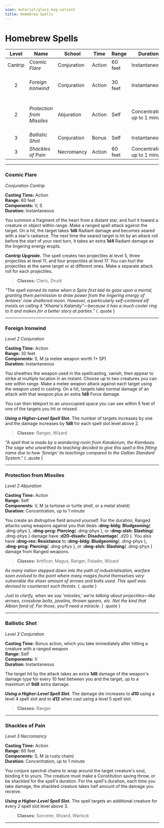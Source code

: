 ```yaml
---
icon: material/glass-mug-variant
title: Homebrew Spells
---
```


# Homebrew Spells

| Level | Name | School | Time | Range | Duration | Components | Source |
|:-:|---|---|---|---|---|---|---|
| Cantrip | *Cosmic Flare* | Conjuration | Action | 60 feet | Instantaneous | V, S | CM |
| 2 | *Foreign Ironwind* | Conjuration | Action | 30 feet | Instantaneous| S, M (a melee weapon worth 1+ SP) | CM |
| 2 | *Protection from Missiles* | Abjuration | Action | Self | Concentration, up to 1 minute | V, M (a tortoise or turtle shell, or a metal shield) | CM |
| 3 | *Ballistic Shot* | Conjuration | Bonus | Self | Instantaneous | V | CM |
| 3 | *Shackles of Pain* | Necromancy | Action | 60 feet | Concentration, up to 1 minute | S, M (a rusty chain) | CM |

---

### Cosmic Flare

*Conjuration Cantrip*

**Casting Time:** Action  
**Range:** 60 feet  
**Components:** V, S  
**Duration:** Instantaneous  

You summon a fragment of the heart from a distant star, and hurl it toward a creature or object within range. Make a ranged spell attack against the target. On a hit, the target takes **1d6** Radiant damage and becomes seared with a star's radiance. The next time the seared target is hit by an attack roll before the start of your next turn, it takes an extra **1d4** Radiant damage as the lingering energy erupts.

***Cantrip Upgrade.*** The spell creates two projectiles at level 5, three projectiles at level 11, and four projectiles at level 17. You can hurl the projectiles at the same target or at different ones. Make a separate attack roll for each projectiles.

> **Classes:** Cleric, Druid

*"The spell earned its name when a Spire first laid its gaze upon a mortal, granting them permission to draw power from the lingering energy of Antares' now shattered moon. However, a particularly self-centered elf insists on calling it "Khaine's Kalamity"—because it has a much cooler ring to it and makes for a better story at parties."*
{ .quote }

---

### Foreign Ironwind

*Level 2 Conjuration*

**Casting Time:** Action  
**Range:** 30 feet  
**Components:** S, M (a melee weapon worth 1+ SP)  
**Duration:** Instantaneous

You sheathes the weapon used in the spellcasting, vanish, then appear to strike at multiple location in an instant. Choose up to two creatures you can see within range. Make a melee weapon attack against each target using the weapon used in casting. On a hit, targets take normal damage of an attack with that weapon plus an extra **1d8** Force damage.

You can then teleport to an unoccupied space you can see within 5 feet of one of the targets you hit or missed.

***Using a Higher-Level Spell Slot.*** The number of targets increases by one and the damage increases by **1d8** for each spell slot level above 2.

> **Classes:** Ranger, Wizard

*"A spell that is made by a wandering ronin from Karakorum, the Kamikaze. The sage who unearthed its teaching decided to give this spell a this fitting name due to how 'foreign' its teachings compared to the Gallian Standard System."*
{ .quote }

---

### Protection from Missiles

*Level 2 Abjuration*

**Casting Time:** Action  
**Range:** Self  
**Components:** V, M (a tortoise or turtle shell, or a metal shield)  
**Duration:** Concentration, up to 1 minute  

You create an distruptive field around yourself. For the duration, Ranged attacks using weapons against you that deals **:dmg-bldg: Bludgeoning**{ .dmg-phys }, **:dmg-prcg: Piercing**{ .dmg-phys }, or **:dmg-slsh: Slashing**{ .dmg-phys } damage have **:d20-disadv: Disadvantage**{ .d20 }. You also have **:dmg-res: Resistance** to **:dmg-bldg: Bludgeoning**{ .dmg-phys }, **:dmg-prcg: Piercing**{ .dmg-phys }, or **:dmg-slsh: Slashing**{ .dmg-phys } damage from Ranged weapons.

> **Classes:** Artificer, Magus, Ranger, Paladin, Wizard

*As many nation stepped down into the path of industrialisation, warfare soon evolved to the point where many mages found themselves very vulnerable the sheer amount of arrows and bolts used. This spell was devised to counteract such threats.*
{ .quote }

*Just to clarify, when we say 'missiles,' we’re talking about projectiles—like arrows, crossbow bolts, javelins, thrown spears, etc. Not the kind that Albion fond of. For those, you'll need a miracle.*
{ .quote }

---

### Ballistic Shot

*Level 3 Conjuration*

**Casting Time:** Bonus action, which you take immediately after hitting a creature with a ranged weapon  
**Range:** Self  
**Components:** V  
**Duration:** Instantaneous

The target hit by the attack takes an extra **1d8** damage of the weapon's damage type for every 10 feet between you and the target, up to a maximum of **9d8** extra damage.

***Using a Higher-Level Spell Slot.*** The damage die increases to **d10** using a level 4 spell slot and to **d12** when cast using a level 5 spell slot.

> **Classes:** Ranger

---

### Shackles of Pain

*Level 3 Necromancy*
  
**Casting Time:** Action  
**Range:** 60 feet  
**Components:** S, M (a rusty chain)  
**Duration:** Concentration, up to 1 minute

You conjure spectral chains to wrap around the target creature's soul, binding it to yours. The creature must make a Constitution saving throw, or be shackled for the spell's duration. For the spell's duration, each time you take damage, the shackled creature takes half amount of the damage you receive.

***Using a Higher-Level Spell Slot.*** The spell targets an additional creature for every 2 spell slot level above 3.

> **Classes:** Sorcerer, Wizard, Warlock

---